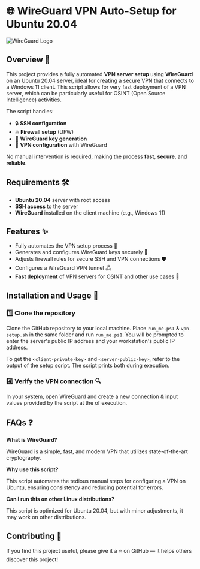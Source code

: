 # 🌐 WireGuard VPN Auto-Setup for Ubuntu 20.04

![WireGuard Logo](https://www.wireguard.com/img/wireguard.svg)

## Overview 🚀
This project provides a fully automated **VPN server setup** using **WireGuard** on an Ubuntu 20.04 server, ideal for creating a secure VPN that connects to a Windows 11 client. This script allows for very fast deployment of a VPN server, which can be particularly useful for OSINT (Open Source Intelligence) activities.

The script handles:
- 🔒 **SSH configuration**
- 🔥 **Firewall setup** (UFW)
- 🔑 **WireGuard key generation**
- 📡 **VPN configuration** with WireGuard

No manual intervention is required, making the process **fast**, **secure**, and **reliable**.

## Requirements 🛠️
- **Ubuntu 20.04** server with root access
- **SSH access** to the server
- **WireGuard** installed on the client machine (e.g., Windows 11)

## Features ✨
- Fully automates the VPN setup process 🔧
- Generates and configures WireGuard keys securely 🔑
- Adjusts firewall rules for secure SSH and VPN connections 🛡️
- Configures a WireGuard VPN tunnel 🖧
- **Fast deployment** of VPN servers for OSINT and other use cases 🚀

## Installation and Usage 📖

### 1️⃣ Clone the repository
Clone the GitHub repository to your local machine. Place `run_me.ps1` & `vpn-setup.sh` in the same folder and run `run_me.ps1`. 
You will be prompted to enter the server's public IP address and your workstation's public IP address.

To get the `<client-private-key>` and `<server-public-key>`, refer to the output of the setup script. The script prints both during execution.

### 4️⃣ Verify the VPN connection 🔍
In your system, open WireGuard and create a new connection & input values provided by the script at the of execution.

## FAQs ❓
**What is WireGuard?**

WireGuard is a simple, fast, and modern VPN that utilizes state-of-the-art cryptography.

**Why use this script?**

This script automates the tedious manual steps for configuring a VPN on Ubuntu, ensuring consistency and reducing potential for errors.

**Can I run this on other Linux distributions?**

This script is optimized for Ubuntu 20.04, but with minor adjustments, it may work on other distributions.

## Contributing 🤝

If you find this project useful, please give it a ⭐️ on GitHub — it helps others discover this project!
